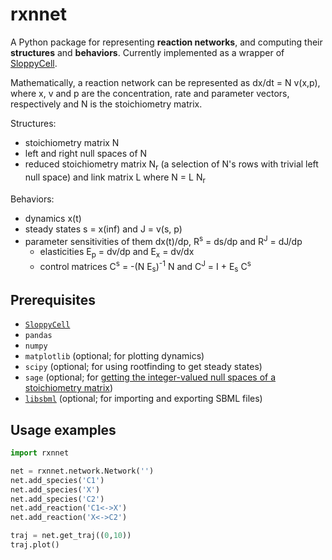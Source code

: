 # rxnnet

A Python package for representing **reaction networks**, and computing their **structures** and **behaviors**. Currently implemented as a wrapper of [SloppyCell](http://sloppycell.sourceforge.net/). 

Mathematically, a reaction network can be represented as dx/dt = N v(x,p), where x, v and p are the concentration, rate and parameter vectors, respectively and N is the stoichiometry matrix.

Structures:
- stoichiometry matrix N
- left and right null spaces of N
- reduced stoichiometry matrix N<sub>r</sub> (a selection of N's rows with trivial left null space) and link matrix L where N = L N<sub>r</sub>

Behaviors:
- dynamics x(t)
- steady states s = x(inf) and J = v(s, p)
- parameter sensitivities of them dx(t)/dp, R<sup>s</sup> = ds/dp and R<sup>J</sup> = dJ/dp 
  - elasticities E<sub>p</sub> = dv/dp and E<sub>x</sub> = dv/dx 
  - control matrices C<sup>s</sup> = -(N E<sub>s</sub>)<sup>-1</sup> N and C<sup>J</sup> = I + E<sub>s</sub> C<sup>s</sup>

<!---
Why a wrapper of SloppyCell: 
    - Coding styles
    - Extra functionalities such as steady states and mca

What rxnnet can do:
     - make networks
     - encode rate laws
     - network structures
     - simulate networks
     - get steady states
     - mca
-->

## Prerequisites
* [`SloppyCell`](http://sloppycell.sourceforge.net/)
* `pandas`
* `numpy`
* `matplotlib` (optional; for plotting dynamics)
* `scipy` (optional; for using rootfinding to get steady states)
* `sage` (optional; for [getting the integer-valued null spaces of a stoichiometry matrix](https://stackoverflow.com/questions/14407579/how-to-get-the-integer-eigenvectors-of-a-numpy-matrix))
* [`libsbml`](http://sbml.org/Software/libSBML/docs/python-api/) (optional; for importing and exporting SBML files)

## Usage examples

```python
import rxnnet

net = rxnnet.network.Network('')
net.add_species('C1')
net.add_species('X')
net.add_species('C2')
net.add_reaction('C1<->X')
net.add_reaction('X<->C2')

traj = net.get_traj((0,10))
traj.plot()
```
